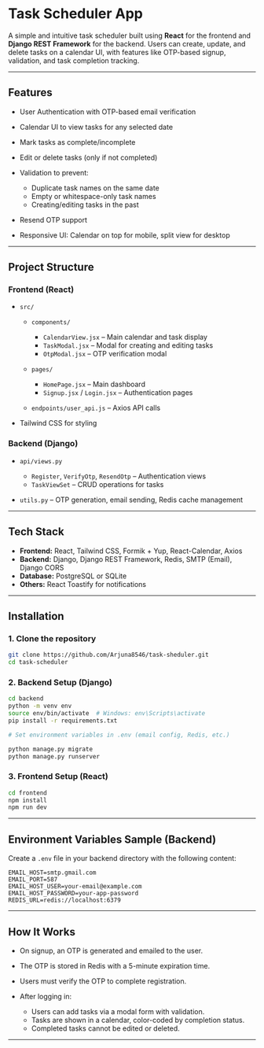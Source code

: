 
# Task Scheduler App

A simple and intuitive task scheduler built using **React** for the frontend and **Django REST Framework** for the backend. Users can create, update, and delete tasks on a calendar UI, with features like OTP-based signup, validation, and task completion tracking.

---

## Features

* User Authentication with OTP-based email verification
* Calendar UI to view tasks for any selected date
* Mark tasks as complete/incomplete
* Edit or delete tasks (only if not completed)
* Validation to prevent:

  * Duplicate task names on the same date
  * Empty or whitespace-only task names
  * Creating/editing tasks in the past
* Resend OTP support
* Responsive UI: Calendar on top for mobile, split view for desktop

---

## Project Structure

### Frontend (React)

* `src/`

  * `components/`

    * `CalendarView.jsx` – Main calendar and task display
    * `TaskModal.jsx` – Modal for creating and editing tasks
    * `OtpModal.jsx` – OTP verification modal
  * `pages/`

    * `HomePage.jsx` – Main dashboard
    * `Signup.jsx` / `Login.jsx` – Authentication pages
  * `endpoints/user_api.js` – Axios API calls
* Tailwind CSS for styling

### Backend (Django)

* `api/views.py`

  * `Register`, `VerifyOtp`, `ResendOtp` – Authentication views
  * `TaskViewSet` – CRUD operations for tasks
* `utils.py` – OTP generation, email sending, Redis cache management

---

## Tech Stack

* **Frontend:** React, Tailwind CSS, Formik + Yup, React-Calendar, Axios
* **Backend:** Django, Django REST Framework, Redis, SMTP (Email), Django CORS
* **Database:** PostgreSQL or SQLite
* **Others:** React Toastify for notifications

---

## Installation

### 1. Clone the repository

```bash
git clone https://github.com/Arjuna8546/task-sheduler.git
cd task-scheduler
```

### 2. Backend Setup (Django)

```bash
cd backend
python -m venv env
source env/bin/activate  # Windows: env\Scripts\activate
pip install -r requirements.txt

# Set environment variables in .env (email config, Redis, etc.)

python manage.py migrate
python manage.py runserver
```

### 3. Frontend Setup (React)

```bash
cd frontend
npm install
npm run dev
```

---

## Environment Variables Sample (Backend)

Create a `.env` file in your backend directory with the following content:

```env
EMAIL_HOST=smtp.gmail.com
EMAIL_PORT=587
EMAIL_HOST_USER=your-email@example.com
EMAIL_HOST_PASSWORD=your-app-password
REDIS_URL=redis://localhost:6379
```

---

## How It Works

* On signup, an OTP is generated and emailed to the user.
* The OTP is stored in Redis with a 5-minute expiration time.
* Users must verify the OTP to complete registration.
* After logging in:

  * Users can add tasks via a modal form with validation.
  * Tasks are shown in a calendar, color-coded by completion status.
  * Completed tasks cannot be edited or deleted.

---
